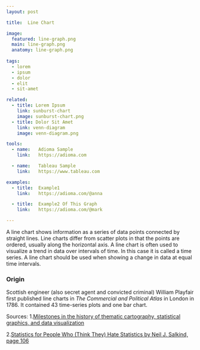 ```yaml
---
layout: post

title:  Line Chart

image:
  featured: line-graph.png
  main: line-graph.png
  anatomy: line-graph.png
  
tags:
  - lorem
  - ipsum
  - dolor
  - elit
  - sit-amet

related:
  - title: Lorem Ipsum
    link: sunburst-chart
    image: sunburst-chart.png
  - title: Dolor Sit Amet
    link: venn-diagram
    image: venn-diagram.png

tools:
  - name:   Adioma Sample
    link:   https://adioma.com

  - name:   Tableau Sample
    link:   https://www.tableau.com

examples:
  - title:  Example1
    link:   https://adioma.com/@anna

  - title:  Example2 Of This Graph
    link:   https://adioma.com/@mark

---
```

A line chart shows information as a series of data points connected by straight lines.  Line charts differ from scatter plots in that the points are ordered, usually along the horizontal axis. A line chart is often used to visualize a trend in data over intervals of time. In this case it is called a time series. A line chart should be used when showing a change in data at equal time intervals.

### Origin
Scottish engineer (also secret agent and convicted criminal) William Playfair first published line charts in *The Commercial and Political Atlas* in London in 1786. It contained 43 time-series plots and one bar chart.

Sources:
1.[Milestones in the history of thematic cartography, statistical graphics, and data visualization](http://www.math.yorku.ca/SCS/Gallery/milestone/milestone.pdf)

2.[Statistics for People Who (Think They) Hate Statistics by Neil J. Salkind, page 106](https://books.google.com/books?id=kIVf6uD3m30C)